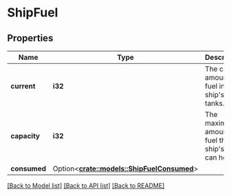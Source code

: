 # ShipFuel

## Properties

Name | Type | Description | Notes
------------ | ------------- | ------------- | -------------
**current** | **i32** | The current amount of fuel in the ship's tanks. | 
**capacity** | **i32** | The maximum amount of fuel the ship's tanks can hold. | 
**consumed** | Option<[**crate::models::ShipFuelConsumed**](ShipFuel_consumed.md)> |  | [optional]

[[Back to Model list]](../README.md#documentation-for-models) [[Back to API list]](../README.md#documentation-for-api-endpoints) [[Back to README]](../README.md)


